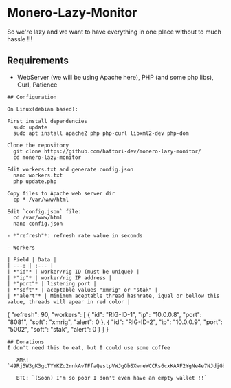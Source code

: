 # Monero-Lazy-Monitor
So we're lazy and we want to have everything in one place without to much hassle !!!
## Requirements 
- WebServer (we will be using Apache here), PHP (and some php libs), Curl, Patience
```
## Configuration

On Linux(debian based):

First install dependencies
  sudo update
  sudo apt install apache2 php php-curl libxml2-dev php-dom

Clone the repository
  git clone https://github.com/hattori-dev/monero-lazy-monitor/
  cd monero-lazy-monitor

Edit workers.txt and generate config.json
  nano workers.txt 
  php update.php

Copy files to Apache web server dir
  cp * /var/www/html

Edit `config.json` file: 
  cd /var/www/html
  nano config.json

- *"refresh"*: refresh rate value in seconds

- Workers

| Field | Data |
| ---: | :--- |
| *"id"* | worker/rig ID (must be unique) |
| *"ip"* | worker/rig IP address |
| *"port"* | listening port |
| *"soft"* | aceptable values "xmrig" or "stak" |
| *"alert"* | Minimum aceptable thread hashrate, iqual or bellow this value, threads will apear in red color |
```
{
    "refresh": 90,
    "workers": [
        {
            "id": "RIG-ID-1",
            "ip": "10.0.0.8",
            "port": "8081",
            "soft": "xmrig",
            "alert": 0
        },
        {
            "id": "RIG-ID-2",
            "ip": "10.0.0.9",
            "port": "5002",
            "soft": "stak",
            "alert": 0
        }
    ]
}
```
## Donations 
I don't need this to eat, but I could use some coffee
    
   XMR: `49Rj5W3gK3gcTYYKZq2rnkAvTFfaQestpVWJgGbSXwneWCCRs6cxKAAF2YgNe4e7NJdjGbqUyqMwj38SQfp3V5XmAzrjMdu`
    
   BTC: `(Soon) I'm so poor I don't even have an empty wallet !!`
